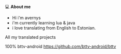 💻 **About me**
 - Hi i'm avernys
 - i'm currently learning lua & java 
 - i love translating from English to Estonian.


All my translated projects

100% bttv-android https://github.com/bttv-android/bttv
